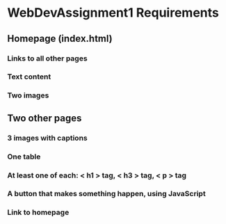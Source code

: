 # WebDevAssignment1 Requirements
## Homepage (index.html)
### Links to all other pages
### Text content
### Two images
## Two other pages
### 3 images with captions
### One table
### At least one of each: < h1 > tag, < h3 > tag, < p > tag
### A button that makes something happen, using JavaScript
### Link to homepage

